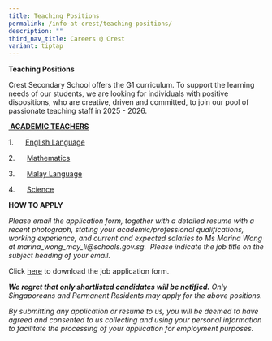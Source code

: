 ```yaml
---
title: Teaching Positions
permalink: /info-at-crest/teaching-positions/
description: ""
third_nav_title: Careers @ Crest
variant: tiptap
---
```

<p><strong>Teaching Positions</strong>
</p>
<p>Crest Secondary School offers the G1 curriculum. To support the learning
needs of our students, we are looking for individuals with positive dispositions,
who are creative, driven and committed, to join our pool of passionate
teaching staff in 2025 - 2026.</p>
<p><strong><u>&nbsp;ACADEMIC TEACHERS</u></strong>
</p>
<p>1.&nbsp;&nbsp;&nbsp;&nbsp;&nbsp; <a href="https://www.crestsec.edu.sg/academic-teachers-requirements/" rel="noopener nofollow" target="_blank">English Language</a>
</p>
<p>2.&nbsp;&nbsp;&nbsp;&nbsp;&nbsp; <a href="https://www.crestsec.edu.sg/academic-teachers-requirements/" rel="noopener nofollow" target="_blank">Mathematics</a>
</p>
<p>3.&nbsp;&nbsp;&nbsp;&nbsp;&nbsp; <a href="https://www.crestsec.edu.sg/academic-teachers-requirements/" rel="noopener nofollow" target="_blank">Malay Language</a>
</p>
<p>4.&nbsp;&nbsp;&nbsp;&nbsp;&nbsp; <a href="https://www.crestsec.edu.sg/academic-teachers-requirements/" rel="noopener nofollow" target="_blank">Science</a>
</p>
<p></p>
<p><strong>HOW TO APPLY</strong>
</p>
<p><em>Please email the application form, together with a detailed resume with a recent photograph, stating your academic/professional qualifications, working experience, and current and expected salaries to Ms Marina Wong at <a rel="noopener noreferrer nofollow" target="_blank">marina_wong_may_li@schools.gov.sg</a>. &nbsp;Please indicate the job title on the subject heading of your email.</em>
</p>
<p>Click&nbsp;<a href="/files/Crest_Secondary_School___Job_Application_Form__Direct_Hire_.pdf" rel="noopener noreferrer nofollow" target="_blank">here</a>&nbsp;to
download the job application form.</p>
<p><strong><em>We regret that only shortlisted candidates will be notified.</em></strong><em> Only Singaporeans and Permanent Residents may apply for the above positions.</em>
</p>
<p><em>By submitting any application or resume to us, you will be deemed to have agreed and consented to us collecting and using your personal information</em>  <em>to facilitate the processing of your application for employment purposes.</em>
</p>
